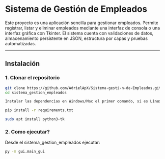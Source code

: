 # Sistema de Gestión de Empleados

Este proyecto es una aplicación sencilla para gestionar empleados. Permite registrar, listar y eliminar empleados mediante una interfaz de consola o una interfaz gráfica con Tkinter. El sistema cuenta con validaciones de datos, almacenamiento persistente en JSON, estructura por capas y pruebas automatizadas.

---

## Instalación

### 1. Clonar el repositorio

```bash
git clone https://github.com/AdrielApX/Sistema-gesti-n-de-Empleados.git
cd sistema_gestion_empleados

Instalar las dependencias en Windows/Mac el primer comando, si es Linux ejecuta el segundo comando

pip install -r requirements.txt

sudo apt install python3-tk
```
### 2. Como ejecutar?
Desde el sistema_gestion_empleados ejecutar:
```bash
py -m gui.main_gui
```